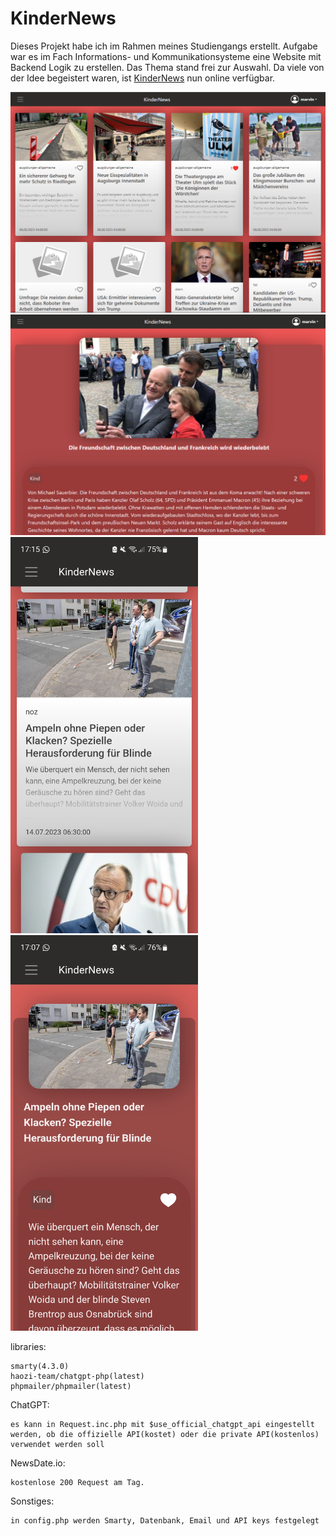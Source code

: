 # KinderNews

Dieses Projekt habe ich im Rahmen meines Studiengangs erstellt. Aufgabe war es im Fach Informations- und Kommunikationsysteme eine Website mit Backend Logik zu erstellen. Das Thema stand frei zur Auswahl. Da viele von der Idee begeistert waren, ist [KinderNews](https://kindernews.marvwal.uk/) nun online verfügbar.

<img src="/img/feed.png">


<img src="/img/article.png">


<img src="/img/smartphone_feed.jpg" width="300" alt="Smartphone Feed">


<img src="/img/smartphone_article.jpg" width="300" alt="Smartphone Article">




libraries:


    smarty(4.3.0)
    haozi-team/chatgpt-php(latest)
    phpmailer/phpmailer(latest)




ChatGPT:


    es kann in Request.inc.php mit $use_official_chatgpt_api eingestellt werden, ob die offizielle API(kostet) oder die private API(kostenlos) verwendet werden soll




NewsDate.io: 


    kostenlose 200 Request am Tag.




Sonstiges:


    in config.php werden Smarty, Datenbank, Email und API keys festgelegt
